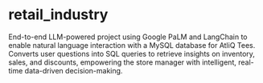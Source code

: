# retail_industry
End-to-end LLM-powered project using Google PaLM and LangChain to enable natural language interaction with a MySQL database for AtliQ Tees. Converts user questions into SQL queries to retrieve insights on inventory, sales, and discounts, empowering the store manager with intelligent, real-time data-driven decision-making.

